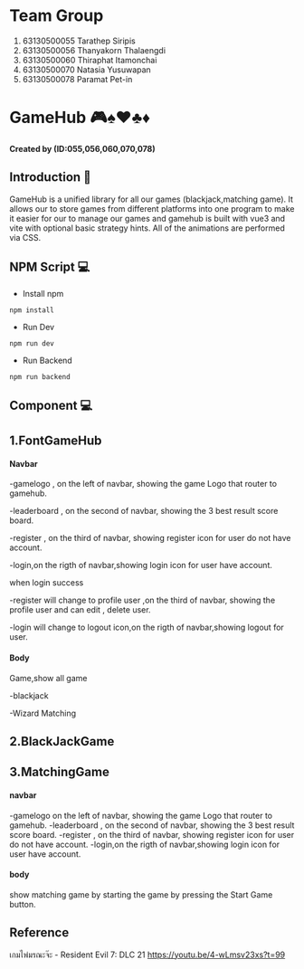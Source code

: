 # Team Group
1. 63130500055 Tarathep Siripis
2. 63130500056 Thanyakorn Thalaengdi
3. 63130500060 Thiraphat Itamonchai
4. 63130500070 Natasia Yusuwapan
5. 63130500078 Paramat Pet-in

# GameHub 	:video_game::spades::hearts::clubs::diamonds:
**Created by  (ID:055,056,060,070,078)**
## Introduction 	:rocket:
GameHub is a unified library for all our games (blackjack,matching game). It allows our to store  games from different platforms into one program to make it easier for our to manage our games and gamehub is built with vue3 and vite with optional basic strategy hints.
All of the animations are performed via CSS.

## NPM Script :computer:
- Install npm 

```
npm install
```
- Run Dev

```
npm run dev
```
- Run Backend

```
npm run backend
```
## Component :computer:

## 1.FontGameHub
#### Navbar
-gamelogo , on the left of navbar, showing the game Logo that router to gamehub.

-leaderboard , on the second of navbar, showing the 3 best  result score board.

-register , on the third of navbar, showing register icon for user do not have account.

-login,on the rigth of navbar,showing login icon for  user have account.

when login success

-register will change to profile user ,on the third of navbar, showing the profile user and  can edit , delete user.

-login  will change to logout icon,on the rigth of navbar,showing logout for user.

#### Body
Game,show all game

-blackjack

-Wizard Matching

## 2.BlackJackGame


## 3.MatchingGame
#### navbar
-gamelogo on the left of navbar, showing the game Logo that router to gamehub.
-leaderboard , on the second of navbar, showing the 3 best  result score board.
-register , on the third of navbar, showing register icon for user do not have account.
-login,on the rigth of navbar,showing login icon for  user have account.
#### body
show matching game by starting the game by pressing the Start Game button.
## Reference
เกมไพ่มรณะจ๊ะ - Resident Evil 7: DLC 21
https://youtu.be/4-wLmsv23xs?t=99
